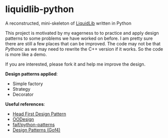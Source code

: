 # liquidlib-python

A reconstructed, mini-skeleton of [LiquidLib](http://zhang-group.github.io/LiquidLib/) written in Python


This project is motivated by my eagerness to to practice and apply design patterns to some problems we have worked on before. I am pretty sure there are still a few places that can be improved. The code may not be that *Pythonic* as we may need to rewrite the C++ version if it works. So the code is more like a demo.

If you are interested, please fork it and help me improve the design.  


**Design patterns applied**:
* Simple factory
* Strategy
* Decorator  


**Useful references**:
* [Head First Design Pattern](http://shop.oreilly.com/product/9780596007126.do)
* [OODesign](http://www.oodesign.com/)
* [faif/python-patterns](https://github.com/faif/python-patterns)
* [Design Patterns (Gof4)](https://sourcemaking.com/design_patterns)
